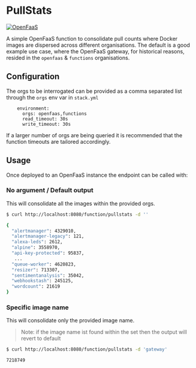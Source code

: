 # PullStats

[![OpenFaaS](https://img.shields.io/badge/openfaas-cloud-blue.svg)](https://www.openfaas.com)

A simple OpenFaaS function to consolidate pull counts where Docker images are dispersed across different organisations.  The default is a good example use case, where the OpenFaaS gateway, for historical reasons, resided in the `openfaas` & `functions` organisations.

## Configuration

The orgs to be interrogated can be provided as a comma separated list through the `orgs` env var in `stack.yml`

```
    environment:
      orgs: openfaas,functions
      read_timeout: 30s
      write_timeout: 30s
```

If a larger number of orgs are being queried it is recommended that the function timeouts are tailored accordingly.

## Usage

Once deployed to an OpenFaaS instance the endpoint can be called with:

### No argument / Default output

This will consolidate all the images within the provided orgs.

```sh
$ curl http://localhost:8080/function/pullstats -d ''

{
  "alertmanager": 4329010,
  "alertmanager-legacy": 121,
  "alexa-leds": 2612,
  "alpine": 3558970,
  "api-key-protected": 95837,
   ...
  "queue-worker": 4620823,
  "resizer": 713307,
  "sentimentanalysis": 35042,
  "webhookstash": 245125,
  "wordcount": 21619
}
```

### Specific image name

This will consolidate only the provided image name.
> Note: if the image name ist found within the set then the output will revert to default

```sh
$ curl http://localhost:8080/function/pullstats -d 'gateway'

7218749
 
```
